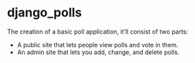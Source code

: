 # django_polls
 The creation of a basic poll application, it’ll consist of two parts: 
 - A public site that lets people view polls and vote in them.
 - An admin site that lets you add, change, and delete polls.
